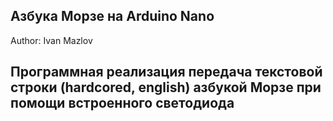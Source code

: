 ## Азбука Морзе на Arduino Nano
Author: Ivan Mazlov
<h2>Программная реализация передача текстовой строки (hardcored, english) азбукой Морзе при помощи встроенного светодиода</h2>

